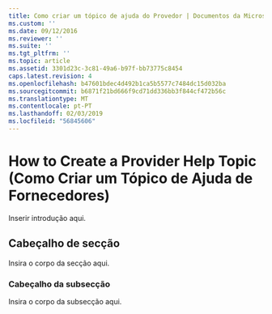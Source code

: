 ```yaml
---
title: Como criar um tópico de ajuda do Provedor | Documentos da Microsoft
ms.custom: ''
ms.date: 09/12/2016
ms.reviewer: ''
ms.suite: ''
ms.tgt_pltfrm: ''
ms.topic: article
ms.assetid: 3301d23c-3c81-49a6-b97f-bb73775c8454
caps.latest.revision: 4
ms.openlocfilehash: b47601bdec4d492b1ca5b5577c7484dc15d032ba
ms.sourcegitcommit: b6871f21bd666f9cd71dd336bb3f844cf472b56c
ms.translationtype: MT
ms.contentlocale: pt-PT
ms.lasthandoff: 02/03/2019
ms.locfileid: "56845606"
---
```

# <a name="how-to-create-a-provider-help-topic"></a>How to Create a Provider Help Topic (Como Criar um Tópico de Ajuda de Fornecedores)

Inserir introdução aqui.

## <a name="section-heading"></a>Cabeçalho de secção

 Insira o corpo da secção aqui.

### <a name="subsection-heading"></a>Cabeçalho da subsecção

 Insira o corpo da subsecção aqui.